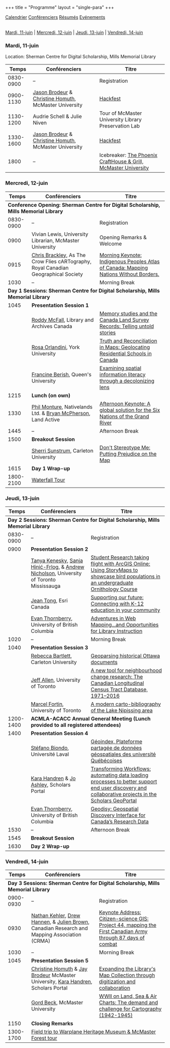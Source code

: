 +++
title = "Programme"
layout = "single-para"
+++

<div class="program expanded button-group">
  <a href="../schedule" class="button active">Calendrier</a>
  <a href="../speakers" class="button">Conférenciers</a>
  <a href="../abstracts" class="button">Résumés</a>
  <a href="../events" class="button">Evénements</a>
</div>
<br />

<a href="#mardi-11-juin">Mardi, 11-juin</a> |
<a href="#mercredi-12-juin">Mercredi, 12-juin</a> |
<a href="#jeudi-13-juin">Jeudi, 13-juin</a> |
<a href="#vendredi-14-juin">Vendredi, 14-juin</a>

### Mardi, 11-juin
Location: Sherman Centre for Digital Scholarship, Mills Memorial Library

<table>
	<thead>
		<tr>
			<th>Temps</th>
			<th>Conférenciers</th>
			<th>Titre</th>
		</tr>
	</thead>
	<tbody>
		<tr>
			<td>0830-0900</td>
			<td>–</td>
			<td>Registration</td>
		</tr>
		<tr>
			<td>0900-1130</td>
			<td><a href="../speakers#Brodeur">Jason Brodeur</a> &amp <a href="../speakers#Homuth">Christine Homuth</a>, McMaster University</td>
			<td><a href="../abstracts#workshop1">Hackfest</a></td>
		</tr>
		<tr>
			<td>1130-1200</td>
			<td>Audrie Schell &amp Julie Niven</td>
			<td>Tour of McMaster University Library Preservation Lab</td>
		</tr>
		<tr>
			<td>1330-1600</td>
			<td><a href="../speakers#Brodeur">Jason Brodeur</a> &amp <a href="../speakers#Homuth">Christine Homuth</a>, McMaster University</td>
			<td><a href="../abstracts#workshop1">Hackfest</a></td>
		</tr>
		<tr>
			<td>1800</td>
			<td>–</td>
			<td>Icebreaker: <a href="https://www.phoenixmcmaster.com/">The Phoenix CraftHouse &amp; Grill, McMaster University</a></td>
		</tr>
	</tbody>
</table>

### Mercredi, 12-juin

<table>
	<thead>
		<tr>
			<th>Temps</th>
			<th>Conférenciers</th>
			<th>Titre</th>
		</tr>
	</thead>
	<tbody>
		<tr>
			<td colspan="3"><strong>Conference Opening: Sherman Centre for Digital Scholarship, Mills Memorial Library</strong></td>
		</tr>
		<tr>
			<td>0830-0900</td>
			<td>–</td>
			<td>Registration</td>
		</tr>
		<tr>
			<td>0900</td>
			<td>Vivian Lewis, University Librarian, McMaster University</td>
			<td>Opening Remarks &amp; Welcome</td>
		</tr>
		<tr>
			<td>0915</td>
			<td><a href="../speakers#Brackley">Chris Brackley</a>, As The Crow Flies cARTography, Royal Canadian Geographical Society</td>
			<td><a href="../abstracts#Brackley">Morning Keynote: Indigenous Peoples Atlas of Canada: Mapping Nations Without Borders.</a></td>
		</tr>
		<tr>
			<td>1030</td>
			<td>–</td>
			<td>Morning Break</td>
		</tr>
		<tr>
			<td colspan="3"><strong>Day 1 Sessions: Sherman Centre for Digital Scholarship, Mills Memorial Library</strong></td>
		</tr>
		<tr>
			<td>1045</td>
			<td colspan="2"><strong>Presentation Session 1</strong></td>
		</tr>
		<tr>
			<td></td>
			<td><a href="../speakers#McFall">Roddy McFall</a>, Library and Archives Canada</td>
			<td><a href="../abstracts#McFall">Memory studies and the Canada Land Survey Records: Telling untold stories</a></td>
		</tr>
		<tr>
			<td></td>
			<td><a href="../speakers#Orlandini">Rosa Orlandini</a>, York University</td>
			<td><a href="../abstracts#Orlandini">Truth and Reconciliation in Maps: Geolocating Residential Schools in Canada</a></td>
		</tr>
		<tr>
			<td></td>
			<td><a href="../speakers#Berish">Francine Berish</a>, Queen's University</td>
			<td><a href="../abstracts#McFall">Examining spatial information literacy through a decolonizing lens</a></td>
		</tr>
		<tr>
			<td>1215</td>
			<td><strong>Lunch (on own)</strong></td>
			<td></td>
		</tr>
		<tr>
			<td>1330</td>
			<td><a href="../speakers#Monture">Phil Monture</a>, Nativelands Ltd. & <a href="../speakers#McPherson">Bryan McPherson</a>, Land Active</td>
			<td><a href="../abstracts#Monture">Afternoon Keynote: A global solution for the Six Nations of the Grand River</a></td>
		</tr>
		<tr>
			<td>1445</td>
			<td>–</td>
			<td>Afternoon Break</td>
		</tr>
		<tr>
			<td>1500</td>
			<td colspan="2"><strong>Breakout Session</strong></td>
		</tr>
		<tr>
			<td></td>
			<td><a href="../speakers#Sunstrum">Sherri Sunstrum</a>, Carleton University</td>
			<td><a href="../abstracts#Sunstrum">Don't Stereotype Me: Putting Prejudice on the Map</a></td>
		</tr>
			<td>1615</td>
			<td colspan="2"><strong>Day 1 Wrap-up</strong></td>
		</tr>
		<tr>
			<td>1800-2100</td>
			<td colspan="2"><a href="../events#waterfall-tour">Waterfall Tour</a></td>
		</tr>
	</tbody>
</table>

### Jeudi, 13-juin
<table>
	<thead>
		<tr>
			<th>Temps</th>
			<th>Conférenciers</th>
			<th>Titre</th>
		</tr>
	</thead>
	<tbody>
		<tr>
			<td colspan="3"><strong>Day 2 Sessions: Sherman Centre for Digital Scholarship, Mills Memorial Library</strong></td>
		</tr>
		<tr>
			<td>0830-0900</td>
			<td>–</td>
			<td>Registration</td>
		</tr>
		<tr>
			<td>0900</td>
			<td colspan="2"><strong>Presentation Session 2</strong></td>
		</tr>
		<tr>
			<td></td>
			<td><a href="../speakers#Kenesky">Tanya Kenesky</a>, <a href="../speakers#Hinic-Frlog">Sanja Hinić-Frlog</a>, & <a href="../speakers#Nicholson">Andrew Nicholson</a>, University of Toronto Mississauga</td>
			<td><a href="../abstracts#Kenesky">Student Research taking flight with ArcGIS Online: Using StoryMaps to showcase bird populations in an undergraduate Ornithology Course</a></td>
		</tr>
		<tr>
			<td></td>
			<td><a href="../speakers#Tong">Jean Tong</a>, Esri Canada</td>
			<td><a href="../abstracts#Tong">Supporting our future: Connecting with K-12 education in your community</a></td>
		</tr>
		<tr>
			<td></td>
			<td><a href="../speakers#Thornberry">Evan Thornberry</a>, University of British Columbia</td>
			<td><a href="../abstracts#Thornberry1">Adventures in Web Mapping...and Opportunities for Library Instruction</a></td>
		</tr>
		<tr>
			<td>1020</td>
			<td>–</td>
			<td>Morning Break</td>
		</tr>
		<tr>
			<td>1040</td>
			<td colspan="2"><strong>Presentation Session 3</strong></td>
		</tr>
		<tr>
			<td></td>
			<td><a href="../speakers#Bartlett">Rebecca Bartlett</a>, Carleton University</td>
			<td><a href="../abstracts#Bartlett">Geoparsing historical Ottawa documents</a></td>
		</tr>
		<tr>
			<td></td>
			<td><a href="../speakers#Allen">Jeff Allen</a>, University of Toronto</td>
			<td><a href="../abstracts#Allen">A new tool for neighbourhood change research: The Canadian Longitudinal Census Tract Database, 1971–2016</a></td>
		</tr>
		<tr>
			<td></td>
			<td><a href="../speakers#Fortin">Marcel Fortin</a>, University of Toronto</td>
			<td><a href="../abstracts#Fortin">A modern carto-bibliography of the Lake Nipissing area</a></td>
		</tr>
		<tr>
			<td>1200-1400</td>
			<td colspan="2"><strong>ACMLA-ACACC Annual General Meeting (Lunch provided to all registered attendees)</strong></td>
		</tr>
		<tr>
			<td>1400</td>
			<td colspan="2"><strong>Presentation Session 4</strong></td>
		</tr>
		<tr>
			<td></td>
			<td><a href="../speakers#Biondo">Stéfano Biondo</a>, Université Laval</td>
			<td><a href="../abstracts#Biondo">Géoindex, Plateforme partagée de données géospatiales des université Québécoises</a></td>
		</tr>
		<tr>
			<td></td>
			<td><a href="../speakers#Handren">Kara Handren</a> & <a href="../speakers#Ashley">Jo Ashley</a>, Scholars Portal</td>
			<td><a href="../abstracts#Handren">Transforming Workflows: automating data loading processes to better support end user discovery and collaborative projects in the Scholars GeoPortal</a></td>
		</tr>
		<tr>
			<td></td>
			<td><a href="../speakers#Thornberry">Evan Thornberry</a>, University of British Columbia</td>
			<td><a href="../abstracts#Thornberry2">Geodisy: Geospatial Discovery Interface for Canada’s Research Data</a></td>
		</tr>
		<tr>
			<td>1530</td>
			<td>–</td>
			<td>Afternoon Break</td>
		</tr>
		</tr>
			<td>1545</td>
			<td colspan="2"><strong>Breakout Session</strong></td>
		</tr>
		</tr>
			<td>1630</td>
			<td colspan="2"><strong>Day 2 Wrap-up</strong></td>
		</tr>
	</tbody>
</table>

### Vendredi, 14-juin
<table>
	<thead>
		<tr>
			<th>Temps</th>
			<th>Conférenciers</th>
			<th>Titre</th>
		</tr>
	</thead>
	<tbody>
		<tr>
			<td colspan="3"><strong>Day 3 Sessions: Sherman Centre for Digital Scholarship, Mills Memorial Library</strong></td>
		</tr>
		<tr>
			<td>0900-0930</td>
			<td>–</td>
			<td>Registration</td>
		</tr>
		<tr>
			<td>0930</td>
			<td><a href="../speakers#Kehler">Nathan Kehler</a>, <a href="../speakers#Hannen">Drew Hannen</a>, & <a href="../speakers#Brown">Julien Brown</a>, Canadian Research and Mapping Association (CRMA)</td>
			<td><a href="../abstracts#Kehler">Keynote Address: Citizen-science GIS: Project 44, mapping the First Canadian Army through 87 days of combat</a></td>
		</tr>
		<tr>
			<td>1030</td>
			<td>–</td>
			<td>Morning Break</td>
		</tr>
		</tr>
		<tr>
			<td>1045</td>
			<td colspan="2"><strong>Presentation Session 5</strong></td>
		</tr>
		<tr>
			<td></td>
			<td><a href="../speakers#Homuth">Christine Homuth</a> & <a href="../speakers#Brodeur">Jay Brodeur</a> McMaster University, <a href="../speakers#Handren">Kara Handren</a>, Scholars Portal</td>
			<td><a href="../abstracts#Homuth">Expanding the Library's Map Collection through digitization and collaboration</a></td>
		</tr>
		<tr>
			<td></td>
			<td><a href="../speakers#Beck">Gord Beck</a>, McMaster University</td>
			<td><a href="../abstracts#Beck">WWII on Land, Sea & Air Charts: The demand and challenge for Cartography (1942-1945)</a></td>
		</tr>
		<tr>
			<td>1150</td>
			<td colspan="2"><strong>Closing Remarks</strong></td>
		</tr>
		<tr>
			<td>1300-1700</td>
			<td colspan="2"><a href="../events#field-trip">Field trip to Warplane Heritage Museum & McMaster Forest tour</a></td>
		</tr>
	</tbody>
</table>
